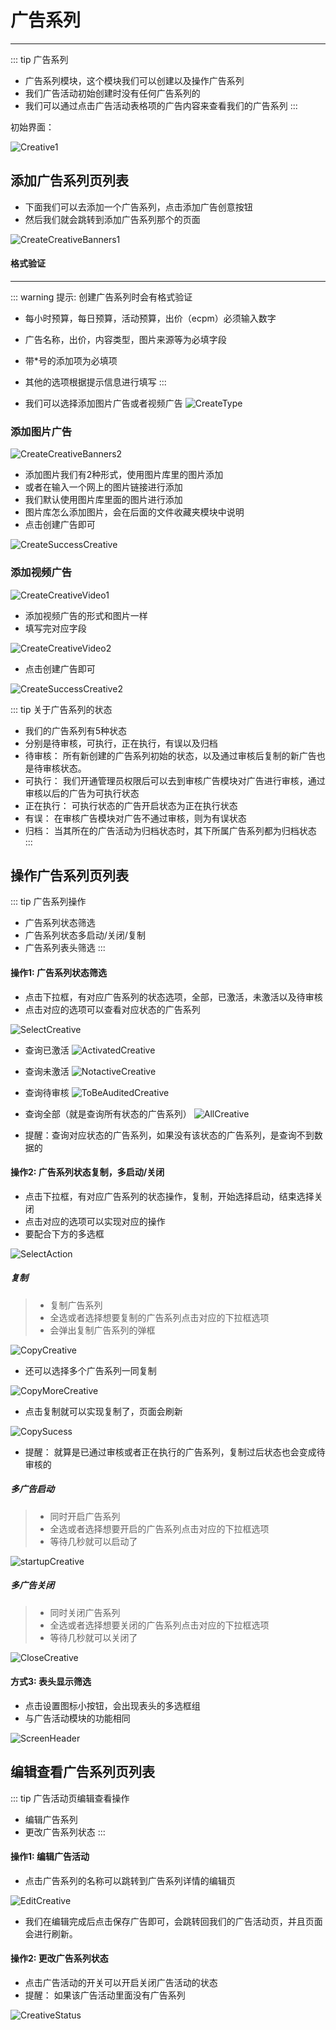 # 广告系列 #
------------------
::: tip 广告系列
* 广告系列模块，这个模块我们可以创建以及操作广告系列
* 我们广告活动初始创建时没有任何广告系列的
* 我们可以通过点击广告活动表格项的广告内容来查看我们的广告系列
:::

初始界面：

![Creative1](./img/Creative/Creative1.jpg)

## 添加广告系列页列表

* 下面我们可以去添加一个广告系列，点击添加广告创意按钮
* 然后我们就会跳转到添加广告系列那个的页面

![CreateCreativeBanners1](./img/Creative/CreateCreativeBanners1.png)

#### 格式验证
------------------
::: warning 提示: 创建广告系列时会有格式验证
* 每小时预算，每日预算，活动预算，出价（ecpm）必须输入数字
* 广告名称，出价，内容类型，图片来源等为必填字段
* 带*号的添加项为必填项
* 其他的选项根据提示信息进行填写
:::

* 我们可以选择添加图片广告或者视频广告
![CreateType](./img/Creative/CreateType.jpg)

### 添加图片广告

![CreateCreativeBanners2](./img/Creative/CreateCreativeBanners2.jpg)

* 添加图片我们有2种形式，使用图片库里的图片添加
* 或者在输入一个网上的图片链接进行添加
* 我们默认使用图片库里面的图片进行添加
* 图片库怎么添加图片，会在后面的文件收藏夹模块中说明
* 点击创建广告即可

![CreateSuccessCreative](./img/Creative/CreateSuccessCreative.png)

### 添加视频广告

![CreateCreativeVideo1](./img/Creative/CreateCreativeVideo1.png)

* 添加视频广告的形式和图片一样
* 填写完对应字段

![CreateCreativeVideo2](./img/Creative/CreateCreativeVideo2.jpg)

* 点击创建广告即可

![CreateSuccessCreative2](./img/Creative/CreateSuccessCreative2.png)

::: tip 关于广告系列的状态
* 我们的广告系列有5种状态
* 分别是待审核，可执行，正在执行，有误以及归档
* 待审核： 所有新创建的广告系列初始的状态，以及通过审核后复制的新广告也是待审核状态。
* 可执行： 我们开通管理员权限后可以去到审核广告模块对广告进行审核，通过审核以后的广告为可执行状态
* 正在执行： 可执行状态的广告开启状态为正在执行状态
* 有误： 在审核广告模块对广告不通过审核，则为有误状态
* 归档： 当其所在的广告活动为归档状态时，其下所属广告系列都为归档状态
:::

## 操作广告系列页列表

::: tip 广告系列操作
* 广告系列状态筛选
* 广告系列状态多启动/关闭/复制
* 广告系列表头筛选
:::

#### 操作1: 广告系列状态筛选
* 点击下拉框，有对应广告系列的状态选项，全部，已激活，未激活以及待审核
* 点击对应的选项可以查看对应状态的广告系列

![SelectCreative](./img/Creative/SelectCreative.png)


* 查询已激活
![ActivatedCreative](./img/Creative/ActivatedCreative.png)

* 查询未激活
![NotactiveCreative](./img/Creative/NotactiveCreative.png)

* 查询待审核
![ToBeAuditedCreative](./img/Creative/ToBeAuditedCreative.png)

* 查询全部（就是查询所有状态的广告系列）
![AllCreative](./img/Creative/AllCreative.png)

* 提醒：查询对应状态的广告系列，如果没有该状态的广告系列，是查询不到数据的

#### 操作2: 广告系列状态复制，多启动/关闭
* 点击下拉框，有对应广告系列的状态操作，复制，开始选择启动，结束选择关闭
* 点击对应的选项可以实现对应的操作
* 要配合下方的多选框

![SelectAction](./img/Creative/SelectAction.jpg)

##### 复制
>* 复制广告系列
>* 全选或者选择想要复制的广告系列点击对应的下拉框选项
>* 会弹出复制广告系列的弹框

![CopyCreative](./img/Creative/CopyCreative.png)

* 还可以选择多个广告系列一同复制

![CopyMoreCreative](./img/Creative/CopyMoreCreative.png)

* 点击复制就可以实现复制了，页面会刷新

![CopySucess](./img/Creative/CopySucess.png)

* 提醒： 就算是已通过审核或者正在执行的广告系列，复制过后状态也会变成待审核的

##### 多广告启动
>* 同时开启广告系列
>* 全选或者选择想要开启的广告系列点击对应的下拉框选项
>* 等待几秒就可以启动了

![startupCreative](./img/Creative/startupCreative.png)

##### 多广告关闭
>* 同时关闭广告系列
>* 全选或者选择想要关闭的广告系列点击对应的下拉框选项
>* 等待几秒就可以关闭了

![CloseCreative](./img/Creative/CloseCreative.png)

#### 方式3: 表头显示筛选
* 点击设置图标小按钮，会出现表头的多选框组
* 与广告活动模块的功能相同

![ScreenHeader](./img/Creative/ScreenHeader.png)

## 编辑查看广告系列页列表
::: tip 广告活动页编辑查看操作
* 编辑广告系列
* 更改广告系列状态
:::

#### 操作1: 编辑广告活动
* 点击广告系列的名称可以跳转到广告系列详情的编辑页

![EditCreative](./img/Creative/EditCreative.jpg)



* 我们在编辑完成后点击保存广告即可，会跳转回我们的广告活动页，并且页面会进行刷新。

#### 操作2: 更改广告系列状态
* 点击广告活动的开关可以开启关闭广告活动的状态
* 提醒： 如果该广告活动里面没有广告系列

![CreativeStatus](./img/Creative/CreativeStatus.jpg)


